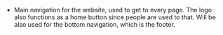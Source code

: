 - Main navigation for the website, used to get to every page. The logo also functions as a home button since people are used to that. Will be also used for the bottom navigation, which is the footer.
